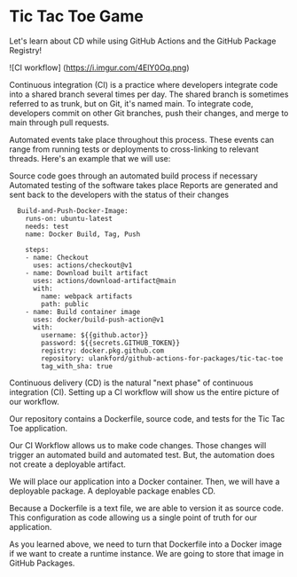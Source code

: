 # Tic Tac Toe Game

Let's learn about CD while using GitHub Actions and the GitHub Package Registry!


![CI workflow]
(https://i.imgur.com/4ElY0Oq.png)

Continuous integration (CI) is a practice where developers integrate code into a shared branch several times per day. The shared branch is sometimes referred to as trunk, but on Git, it's named main. To integrate code, developers commit on other Git branches, push their changes, and merge to main through pull requests.

Automated events take place throughout this process. These events can range from running tests or deployments to cross-linking to relevant threads. Here's an example that we will use:

Source code goes through an automated build process if necessary
Automated testing of the software takes place
Reports are generated and sent back to the developers with the status of their changes

```
  Build-and-Push-Docker-Image:
    runs-on: ubuntu-latest
    needs: test
    name: Docker Build, Tag, Push

    steps:
    - name: Checkout
      uses: actions/checkout@v1
    - name: Download built artifact
      uses: actions/download-artifact@main
      with:
        name: webpack artifacts
        path: public
    - name: Build container image
      uses: docker/build-push-action@v1
      with:
        username: ${{github.actor}}
        password: ${{secrets.GITHUB_TOKEN}}
        registry: docker.pkg.github.com
        repository: ulankford/github-actions-for-packages/tic-tac-toe
        tag_with_sha: true
 ````

Continuous delivery (CD) is the natural "next phase" of continuous integration (CI). Setting up a CI workflow will show us the entire picture of our workflow.

Our repository contains a Dockerfile, source code, and tests for the Tic Tac Toe application.

Our CI Workflow allows us to make code changes. Those changes will trigger an automated build and automated test. But, the automation does not create a deployable artifact.

We will place our application into a Docker container. Then, we will have a deployable package. A deployable package enables CD.

Because a Dockerfile is a text file, we are able to version it as source code. This configuration as code allowing us a single point of truth for our application.

As you learned above, we need to turn that Dockerfile into a Docker image if we want to create a runtime instance. We are going to store that image in GitHub Packages.

